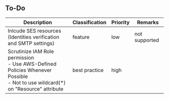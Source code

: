 ## To-Do

| Description | Classification | Priority | Remarks |
| --- | --- | --- | --- | 
| Inlcude SES resources (Identities verification and SMTP settings) | feature | low | not supported |
| Scrutinize IAM Role permission <br> - Use AWS-Defined Policies Whenever Possible <br> - Not to use wildcard(*) on "Resource" attribute | best practice | high | |